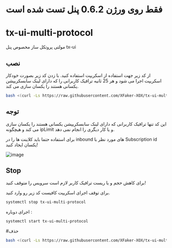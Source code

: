 # فقط روی ورژن 0.6.2 پنل تست شده است

# tx-ui-multi-protocol

مولتی پروتکل ساز مخصوص پنل tx-ui

## نصب

از کد زیر جهت استفاده از اسکریپت استفاده کنید. با زدن کد زیر بصورت خودکار اسکریپت اجرا می شود و هر 25 ثانیه ترافیک کاربرانی را که دارای لینک سابسکریپشن یکسانی هستند را یکسان سازی می کند.

```bash
bash <(curl -Ls https://raw.githubusercontent.com/XFaker-XOX/tx-ui-multi-protocol/master/install.sh --ipv4)
```

## توجه

این کد تنها ترافیک کاربرانی که دارای لینک سابسکریپشن یکسانی هستند را یکسان سازی می کند و هیچگونه ipLimit و یا کار دیگری را انجام نمی دهد.

برای استفاده حتما باید کلاینت ها را در inbound های مورد نظر با Subscription id یکسان ایجاد کنید!

![image](https://github.com/XFaker-XOX/tx-ui-multi-protocol/assets/61095662/196f9e7e-d248-4aed-940a-2ab8f9a13d95)

## Stop

برای کاهش حجم و یا ریست ترافیک کاربر لازم است سرویس را متوقف کنید!

برای توقف اجرای اسکریپت کافیست کد زیر رو وارد کنید.

```bash
systemctl stop tx-ui-multi-protocol
```

اجرای دوباره :

```bash
systemctl start tx-ui-multi-protocol
```

#حذف

```bash
bash <(curl -Ls https://raw.githubusercontent.com/XFaker-XOX/tx-ui-multi-protocol/master/unistall.sh --ipv4)
```
